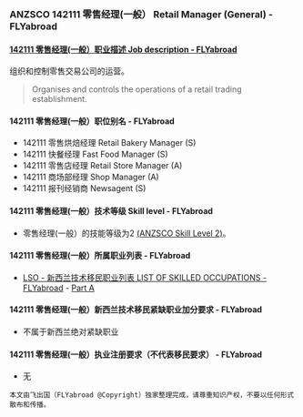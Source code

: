 ### ANZSCO  142111 零售经理(一般） Retail Manager (General) - FLYabroad ###

#### [142111 零售经理(一般）职业描述 Job description - FLYabroad](http://www.flyabroadvisa.com/anzsco/1421.html#142111)

组织和控制零售交易公司的运营。

> Organises and controls the operations of a retail trading establishment.

#### 142111 零售经理(一般）职位别名 - FLYabroad
 
- 142111	 零售烘焙经理 Retail Bakery Manager (S)
- 142111 快餐经理 Fast Food Manager (S)
- 142111 零售店经理 Retail Store Manager (A)
- 142111 商场部经理 Shop Manager (A)
- 142111 报刊经销商 Newsagent (S)

#### 142111 零售经理(一般）技术等级 Skill level - FLYabroad

- 零售经理(一般）的技能等级为2 [(ANZSCO Skill Level 2)](http://www.flyabroadvisa.com/anzsco/)。

#### 142111 零售经理(一般）所属职业列表 - FLYabroad

- [LSO - 新西兰技术移民职业列表 LIST OF SKILLED OCCUPATIONS - FLYabroad](http://nz.flyabroadvisa.com/lso/) - [Part A](parta)

#### 142111 零售经理(一般）新西兰技术移民紧缺职业加分要求 - FLYabroad

- 不属于新西兰绝对紧缺职业

#### 142111 零售经理(一般）执业注册要求（不代表移民要求） - FLYabroad

- 无

`本文由飞出国（FLYabroad @Copyright）独家整理完成，请尊重知识产权，不要以任何形式散布和传播。`